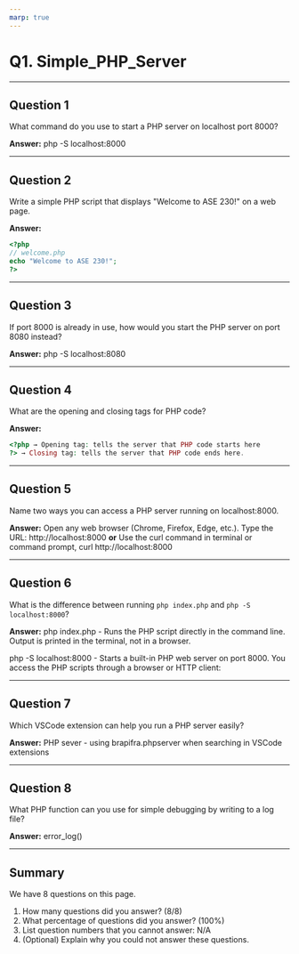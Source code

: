 ```yaml
---
marp: true
---
```


# Q1. Simple_PHP_Server

---

## Question 1

What command do you use to start a PHP server on localhost port 8000?

**Answer:** php -S localhost:8000

---

## Question 2

Write a simple PHP script that displays "Welcome to ASE 230!" on a web page.

**Answer:** 
```php
<?php
// welcome.php
echo "Welcome to ASE 230!";
?>
```
---

## Question 3

If port 8000 is already in use, how would you start the PHP server on port 8080 instead?

**Answer:** php -S localhost:8080

---

## Question 4

What are the opening and closing tags for PHP code?

**Answer:** 
```php
<?php → Opening tag: tells the server that PHP code starts here
?> → Closing tag: tells the server that PHP code ends here.
```

---

## Question 5

Name two ways you can access a PHP server running on localhost:8000.

**Answer:** Open any web browser (Chrome, Firefox, Edge, etc.). Type the URL: http://localhost:8000 
**or** 
Use the curl command in terminal or command prompt, curl http://localhost:8000

---

## Question 6

What is the difference between running `php index.php` and `php -S localhost:8000`?

**Answer:** php index.php - Runs the PHP script directly in the command line. Output is printed in the terminal, not in a browser.

php -S localhost:8000 - Starts a built-in PHP web server on port 8000. You access the PHP scripts through a browser or HTTP client:

---

## Question 7

Which VSCode extension can help you run a PHP server easily?

**Answer:** PHP sever - using brapifra.phpserver when searching in VSCode extensions

---

## Question 8

What PHP function can you use for simple debugging by writing to a log file?

**Answer:** error_log()

---

## Summary

We have 8 questions on this page.

1. How many questions did you answer? (8/8)
2. What percentage of questions did you answer? (100%)
3. List question numbers that you cannot answer: N/A
4. (Optional) Explain why you could not answer these questions.
